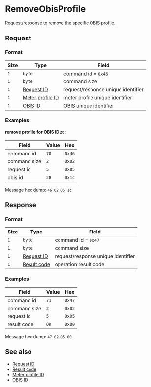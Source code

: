 # RemoveObisProfile

Request/response to remove the specific OBIS profile.


## Request

### Format

| Size | Type                                             | Field                              |
| ---- | ------------------------------------------------ | ---------------------------------- |
| `1`  | `byte`                                           | command id = `0x46`                |
| `1`  | `byte`                                           | command size                       |
| `1`  | [Request ID](../types.md#request-id)             | request/response unique identifier |
| `1`  | [Meter profile ID](../types.md#meter-profile-id) | meter profile unique identifier    |
| `1`  | [OBIS ID](../types.md#obis-id)                   | OBIS unique identifier             |

### Examples

#### remove profile for OBIS ID `28`:

| Field        | Value | Hex    |
| ------------ | ----- | ------ |
| command id   | `70`  | `0x46` |
| command size | `2`   | `0x02` |
| request id   | `5`   | `0x05` |
| obis id      | `28`  | `0x1c` |


Message hex dump: `46 02 05 1c`


## Response

### Format

| Size | Type                                   | Field                              |
| ---- | -------------------------------------- | ---------------------------------- |
| `1`  | `byte`                                 | command id = `0x47`                |
| `1`  | `byte`                                 | command size                       |
| `1`  | [Request ID](../types.md#request-id)   | request/response unique identifier |
| `1`  | [Result code](../types.md#result-code) | operation result code              |


### Examples

| Field        | Value | Hex    |
| ------------ | ----- | ------ |
| command id   | `71`  | `0x47` |
| command size | `2`   | `0x02` |
| request id   | `5`   | `0x05` |
| result code  | `OK`  | `0x00` |

Message hex dump: `47 02 05 00`


## See also

* [Request ID](../types.md#request-id)
* [Result code](../types.md#result-code)
* [Meter profile ID](../types.md#meter-profile-id)
* [OBIS ID](../types.md#obis-id)
